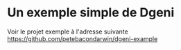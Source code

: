 # Un exemple simple de Dgeni

Voir le projet exemple à l'adresse suivante https://github.com/petebacondarwin/dgeni-example